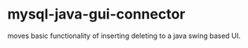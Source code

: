 # mysql-java-gui-connector
moves basic functionality of inserting deleting to a java swing based UI.
